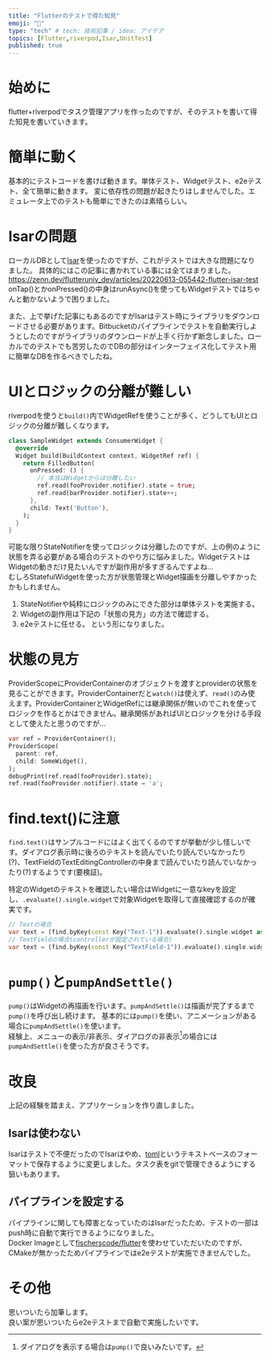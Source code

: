 ```yaml
---
title: "Flutterのテストで得た知見"
emoji: "🦁"
type: "tech" # tech: 技術記事 / idea: アイデア
topics: [Flutter,riverpod,Isar,UnitTest]
published: true
---
```

# 始めに
flutter+riverpodでタスク管理アプリを作ったのですが、そのテストを書いて得た知見を書いていきます。

# 簡単に動く
基本的にテストコードを書けば動きます。単体テスト、Widgetテスト、e2eテスト、全て簡単に動きます。
変に依存性の問題が起きたりはしませんでした。エミュレータ上でのテストも簡単にできたのは素晴らしい。

# Isarの問題
ローカルDBとして[Isar](https://pub.dev/packages/isar)を使ったのですが、これがテストでは大きな問題になりました。
具体的にはこの記事に書かれている事には全てはまりました。  
https://zenn.dev/flutteruniv_dev/articles/20220613-055442-flutter-isar-test  
onTap()とかonPressed()の中身はrunAsync()を使ってもWidgetテストではちゃんと動かないようで困りました。

また、上で挙げた記事にもあるのですがIsarはテスト時にライブラリをダウンロードさせる必要があります。Bitbucketのパイプラインでテストを自動実行しようとしたのですがライブラリのダウンロードが上手く行かず断念しました。ローカルでのテストでも苦労したのでDBの部分はインターフェイス化してテスト用に簡単なDBを作るべきでしたね。

# UIとロジックの分離が難しい
riverpodを使うと`build()`内でWidgetRefを使うことが多く、どうしてもUIとロジックの分離が難しくなります。
```dart
class SampleWidget extends ConsumerWidget {
  @override
  Widget build(BuildContext context, WidgetRef ref) {
    return FilledButton(
      onPressed: () {
        // 本当はWidgetからは分離したい
        ref.read(fooProvider.notifier).state = true;
        ref.read(barProvider.notifier).state++;
      },
      child: Text('Button'),
    );
  }
}
```
可能な限りStateNotifierを使ってロジックは分離したのですが、上の例のように状態を弄る必要がある場合のテストのやり方に悩みました。WidgetテストはWidgetの動きだけ見たいんですが副作用が多すぎるんですよね...  
むしろStatefulWidgetを使った方が状態管理とWidget描画を分離しやすかったかもしれません。
1. StateNotifierや純粋にロジックのみにできた部分は単体テストを実施する。
2. Widgetの副作用は下記の「状態の見方」の方法で確認する。
3. e2eテストに任せる。
という形になりました。

# 状態の見方
ProviderScopeにProviderContainerのオブジェクトを渡すとproviderの状態を見ることができます。ProviderContainerだと`watch()`は使えず、`read()`のみ使えます。ProviderContainerとWidgetRefには継承関係が無いのでこれを使ってロジックを作るとかはできません。継承関係があればUIとロジックを分ける手段として使えたと思うのですが...
```dart
var ref = ProviderContainer();
ProviderScope(
  parent: ref,
  child: SomeWidget(),
);
debugPrint(ref.read(fooProvider).state);
ref.read(fooProvider.notifier).state = 'a';
```

# find.text()に注意
`find.text()`はサンプルコードにはよく出てくるのですが挙動が少し怪しいです。ダイアログ表示時に後ろのテキストを読んでいたり読んでいなかったり(?)、TextFieldのTextEditingControllerの中身まで読んでいたり読んでいなかったり(?)するようです(要検証)。

特定のWidgetのテキストを確認したい場合はWidgetに一意なkeyを設定し、`.evaluate().single.widget`で対象Widgetを取得して直接確認するのが確実です。
```dart
// Textの場合
var text = (find.byKey(const Key("Text-1")).evaluate().single.widget as Text).data;
// TextFieldの場合(controllerが設定されている場合)
var text = (find.byKey(const Key("TextField-1")).evaluate().single.widget as TextField).controller?.text;
```

# `pump()`と`pumpAndSettle()`
`pump()`はWidgetの再描画を行います。`pumpAndSettle()`は描画が完了するまで`pump()`を呼び出し続けます。
基本的には`pump()`を使い、アニメーションがある場合に`pumpAndSettle()`を使います。  
経験上、メニューの表示/非表示、ダイアログの非表示[^1]の場合には`pumpAndSettle()`を使った方が良さそうです。

# 改良
上記の経験を踏まえ、アプリケーションを作り直しました。
## Isarは使わない
Isarはテストで不便だったのでIsarはやめ、[toml](https://ja.wikipedia.org/wiki/TOML)というテキストベースのフォーマットで保存するように変更しました。タスク表をgitで管理できるようにする狙いもあります。

## パイプラインを設定する
パイプラインに関しても障害となっていたのはIsarだったため、テストの一部はpush時に自動で実行できるようになりました。  
Docker Imageとして[fischerscode/flutter](https://hub.docker.com/r/fischerscode/flutter)を使わせていただいたのですが、CMakeが無かったためパイプラインではe2eテストが実施できませんでした。

# その他
思いついたら加筆します。  
良い案が思いついたらe2eテストまで自動で実施したいです。

[^1]: ダイアログを表示する場合は`pump()`で良いみたいです。
